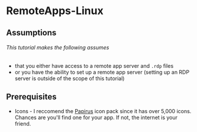 # RemoteApps-Linux
## Assumptions
###### This tutorial makes the following assumes 
* that you either have access to a remote app server and `.rdp` files
* or you have the ability to set up a remote app server (setting up an RDP server is outside of the scope of this tutorial)

## Prerequisites
* Icons - I reccomend the [Papirus](https://www.gnome-look.org/s/Gnome/p/1166289)  icon pack since it has over 5,000 icons. Chances are you'll find one for your app. If not, the internet is your friend. 
